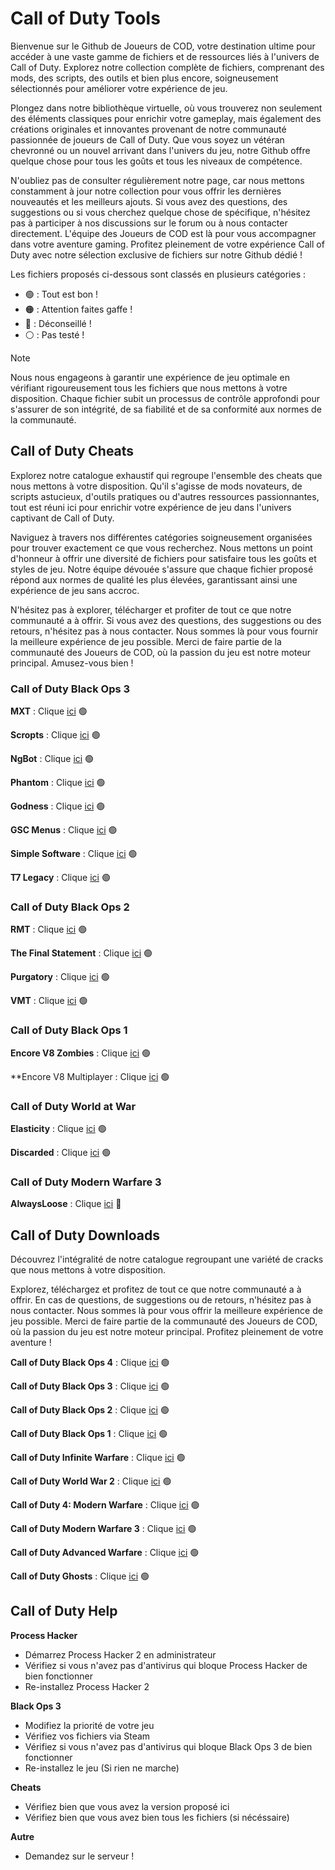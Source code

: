 # Call of Duty Tools

Bienvenue sur le Github de Joueurs de COD, votre destination ultime pour accéder à une vaste gamme de fichiers et de ressources liés à l'univers de Call of Duty. Explorez notre collection complète de fichiers, comprenant des mods, des scripts, des outils et bien plus encore, soigneusement sélectionnés pour améliorer votre expérience de jeu.

Plongez dans notre bibliothèque virtuelle, où vous trouverez non seulement des éléments classiques pour enrichir votre gameplay, mais également des créations originales et innovantes provenant de notre communauté passionnée de joueurs de Call of Duty. Que vous soyez un vétéran chevronné ou un nouvel arrivant dans l'univers du jeu, notre Github offre quelque chose pour tous les goûts et tous les niveaux de compétence.

N'oubliez pas de consulter régulièrement notre page, car nous mettons constamment à jour notre collection pour vous offrir les dernières nouveautés et les meilleurs ajouts. Si vous avez des questions, des suggestions ou si vous cherchez quelque chose de spécifique, n'hésitez pas à participer à nos discussions sur le forum ou à nous contacter directement. L'équipe des Joueurs de COD est là pour vous accompagner dans votre aventure gaming. Profitez pleinement de votre expérience Call of Duty avec notre sélection exclusive de fichiers sur notre Github dédié !

Les fichiers proposés ci-dessous sont classés en plusieurs catégories :
- 🟢 : Tout est bon !
- 🟠 : Attention faites gaffe !
- 🔴 : Déconseillé !
- ⚪ : Pas testé !

> [!NOTE] 
> Nous nous engageons à garantir une expérience de jeu optimale en vérifiant rigoureusement tous les fichiers que nous mettons à votre disposition. Chaque fichier subit un processus de contrôle approfondi pour s'assurer de son intégrité, de sa fiabilité et de sa conformité aux normes de la communauté.

## Call of Duty Cheats

Explorez notre catalogue exhaustif qui regroupe l'ensemble des cheats que nous mettons à votre disposition. Qu'il s'agisse de mods novateurs, de scripts astucieux, d'outils pratiques ou d'autres ressources passionnantes, tout est réuni ici pour enrichir votre expérience de jeu dans l'univers captivant de Call of Duty.

Naviguez à travers nos différentes catégories soigneusement organisées pour trouver exactement ce que vous recherchez. Nous mettons un point d'honneur à offrir une diversité de fichiers pour satisfaire tous les goûts et styles de jeu. Notre équipe dévouée s'assure que chaque fichier proposé répond aux normes de qualité les plus élevées, garantissant ainsi une expérience de jeu sans accroc.

N'hésitez pas à explorer, télécharger et profiter de tout ce que notre communauté a à offrir. Si vous avez des questions, des suggestions ou des retours, n'hésitez pas à nous contacter. Nous sommes là pour vous fournir la meilleure expérience de jeu possible. Merci de faire partie de la communauté des Joueurs de COD, où la passion du jeu est notre moteur principal. Amusez-vous bien !

### Call of Duty Black Ops 3

**MXT** : Clique [ici](https://www.mediafire.com/file/zq2w719xpfjpk05/MXT+1.1.2.zip/file) 🟢

**Scropts** : Clique [ici](https://mega.nz/file/oaUmDRLb#lLC9fxgjiFBL09wjCOBr7B13OaoKrwLXXo3GzEr5UuU) 🟢

**NgBot** : Clique [ici](https://www.mediafire.com/file/zf0u5wdqbipr2bu/t7-niggerb0t-fixed-10-29-23.dll/file) 🟢

**Phantom** : Clique [ici](https://mega.nz/file/tWVkhRia#JehoVcYGJkFXhKOSiu0pSQTLBUaB3wIHuWPIwbzhP7I) 🟢

**Godness** : Clique [ici](https://pastebin.com/iUVPmvRx) 🟢

**GSC Menus** : Clique [ici](https://www.mediafire.com/file/cgy6n21tlyy7bfm/GSC+injector.zip/file) 🟢

**Simple Software** : Clique [ici](https://www.mediafire.com/file/88ejaufrno385ey/SimpleSoftware.rar/file) 🟢

**T7 Legacy** : Clique [ici](https://www.mediafire.com/file/c5hukm0mas0nbat/t7-Legacy.rar/file) 🟢

### Call of Duty Black Ops 2

**RMT** : Clique [ici](https://www.mediafire.com/file/ow37neconkyelr1/rmt_zombies_menu_v2.6_mod_menu-compiled.gsc/file) 🟢

**The Final Statement** : Clique [ici](https://www.mediafire.com/file/077hcbargt7pcq0/The_Final_Statement_0.5.rar/file) 🟢

**Purgatory** : Clique [ici](https://www.mediafire.com/file/dkmclt7y8fwm9k7/the_purgatory_mod_menu-compiled.gsc/file) 🟢

**VMT** : Clique [ici](https://www.mediafire.com/file/46f0gswvus88jpu/vmt_mod_menu-compiled.gsc/file) 🟢

### Call of Duty Black Ops 1

**Encore V8 Zombies** : Clique [ici](https://www.mediafire.com/file/z2l7dtufsyg2ejv/EncoreV8+Zombies.rar/file) 🟢

**Encore V8 Multiplayer : Clique [ici](https://www.mediafire.com/file/ufaqzg46s3b6zji/EncoreV8+Multiplayer.rar/file) 🟢

### Call of Duty World at War

**Elasticity** : Clique [ici](https://www.mediafire.com/file/h0jrwmsiqt79jzs/Elasticity.zip/file) 🟢

**Discarded** : Clique [ici](https://www.mediafire.com/file/9nd4586xx0fhehv/Discarded%20V3%20-%20T4%20Mod%20Menu.7z/file) 🟢

### Call of Duty Modern Warfare 3

**AlwaysLoose** : Clique [ici](https://www.mediafire.com/file/4x8cc50oclusurb/Mw3_alwayslose.cc.rar/file) 🔴

## Call of Duty Downloads

Découvrez l'intégralité de notre catalogue regroupant une variété de cracks que nous mettons à votre disposition. 

Explorez, téléchargez et profitez de tout ce que notre communauté a à offrir. En cas de questions, de suggestions ou de retours, n'hésitez pas à nous contacter. Nous sommes là pour vous offrir la meilleure expérience de jeu possible. Merci de faire partie de la communauté des Joueurs de COD, où la passion du jeu est notre moteur principal. Profitez pleinement de votre aventure !

**Call of Duty Black Ops 4** : Clique [ici](https://steamunlocked.net/4-call-of-duty-black-ops-4-free-download/) 🟢

**Call of Duty Black Ops 3** : Clique [ici](https://drive.google.com/file/d/1mhS_V6qJg7-wkcrbJ4TQWzq1uaWBej3N/view) 🟢

**Call of Duty Black Ops 2** : Clique [ici](https://drive.google.com/file/d/1gV6OBiJ_oZFLTDP4oPz9ILAmQBMCUAA9/view) 🟢

**Call of Duty Black Ops 1** : Clique [ici](https://drive.google.com/file/d/1YjFkg3_gWjU7k8Pf82StKsHoItGt_-l6/view) 🟢

**Call of Duty Infinite Warfare** : Clique [ici](https://steamunlocked.net/3-call-of-duty-infinite-warfare-free-download/) 🟢

**Call of Duty World War 2** : Clique [ici](https://steamunlocked.net/b67926-call-of-duty-ww2-free-download/) 🟢

**Call of Duty 4: Modern Warfare** : Clique [ici](https://steamunlocked.net/27-call-of-duty-4-modern-warfare-free-latest-download/) 🟢

**Call of Duty Modern Warfare 3** : Clique [ici](https://steamunlocked.net/25-call-of-duty-modern-warfare-3-free-download-2/) 🟢

**Call of Duty Advanced Warfare** : Clique [ici](https://steamunlocked.net/c55910-call-of-duty-advanced-warfare-free-download/) 🟢

**Call of Duty Ghosts** : Clique [ici](https://steamunlocked.net/4-call-of-duty-ghosts-free-download/) 🟢

## Call of Duty Help

**Process Hacker**
- Démarrez Process Hacker 2 en administrateur
- Vérifiez si vous n'avez pas d'antivirus qui bloque Process Hacker de bien fonctionner
- Re-installez Process Hacker 2

**Black Ops 3**
- Modifiez la priorité de votre jeu
- Vérifiez vos fichiers via Steam
- Vérifiez si vous n'avez pas d'antivirus qui bloque Black Ops 3 de bien fonctionner
- Re-installez le jeu (Si rien ne marche)

**Cheats**
- Vérifiez bien que vous avez la version proposé ici
- Vérifiez bien que vous avez bien tous les fichiers (si nécéssaire)

**Autre**
- Demandez sur le serveur !
